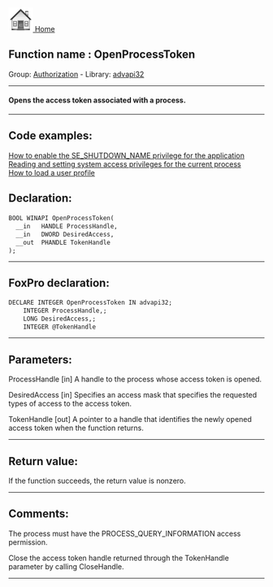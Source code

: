 [<img src="../../images/home.png"> Home ](https://github.com/VFPX/Win32API)  

## Function name : OpenProcessToken
Group: [Authorization](../../functions_group.md#Authorization)  -  Library: [advapi32](../../Libraries.md#advapi32)  
***  


#### Opens the access token associated with a process.
***  


## Code examples:
[How to enable the SE_SHUTDOWN_NAME privilege for the application](../../samples/sample_552.md)  
[Reading and setting system access privileges for the current process](../../samples/sample_554.md)  
[How to load a user profile](../../samples/sample_602.md)  

## Declaration:
```foxpro  
BOOL WINAPI OpenProcessToken(
  __in   HANDLE ProcessHandle,
  __in   DWORD DesiredAccess,
  __out  PHANDLE TokenHandle
);  
```  
***  


## FoxPro declaration:
```foxpro  
DECLARE INTEGER OpenProcessToken IN advapi32;
	INTEGER ProcessHandle,;
	LONG DesiredAccess,;
	INTEGER @TokenHandle  
```  
***  


## Parameters:
ProcessHandle [in]
A handle to the process whose access token is opened.

DesiredAccess [in]
Specifies an access mask that specifies the requested types of access to the access token.

TokenHandle [out]
A pointer to a handle that identifies the newly opened access token when the function returns.  
***  


## Return value:
If the function succeeds, the return value is nonzero.  
***  


## Comments:
The process must have the PROCESS_QUERY_INFORMATION access permission.  
  
Close the access token handle returned through the TokenHandle parameter by calling CloseHandle.  
  
***  

